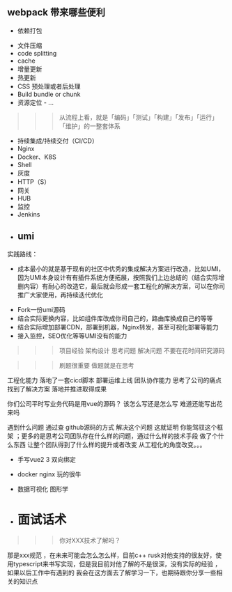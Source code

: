 ## webpack 带来哪些便利
+ 依赖打包
- 文件压缩 
- code splitting 
- cache 
- 增量更新 
- 热更新 
- CSS 预处理或者后处理 
- Build bundle or chunk 
- 资源定位 - ...

>>> 从流程上看，就是「编码」「测试」「构建」「发布」「运行」「维护」的一整套体系

- 持续集成/持续交付（CI/CD）
- Nginx 
- Docker、K8S 
- Shell 
- 灰度 
- HTTP（S） 
- 网关 
- HUB 
- 监控 
- Jenkins


+ ## umi

实践路线：
+ 成本最小的就是基于现有的社区中优秀的集成解决方案进行改造，比如UMI，因为UMI本身设计有有插件系统方便拓展，按照我们上边总结的（结合实际增删内容）有耐心的改造它，最后就会形成一套工程化的解决方案，可以在你司推广大家使用，再持续迭代优化
- Fork一份umi源码
- 结合实际更换内容，比如组件库改成你司自己的，路由库换成自己的等等
- 结合实际增加部署CDN，部署到机器，Nginx转发，甚至可视化部署等能力
- 接入监控，SEO优化等等UMI没有的能力

>>> 项目经验 架构设计 思考问题 解决问题 不要在花时间研究源码 

>>> 刷题很重要 做题就是在思考

工程化能力 落地了一套cicd脚本  部署运维上线 团队协作能力 思考了公司的痛点 找到了解决方案 落地并推进取得成果 

你们公司平时写业务代码是用vue的源码？ 该怎么写还是怎么写 难道还能写出花来吗

遇到什么问题 通过查 github源码的方式  解决这个问题 这就证明 你能驾驭这个框架 ；更多的是思考公司团队存在什么样的问题，通过什么样的技术手段 做了个什么东西 让整个团队得到了什么样的提升或者改变 从工程化的角度改变。。。

+ 手写vue2 3 双向绑定 

+ docker nginx 玩的很牛

+ 数据可视化 图形学

+ # 面试话术
>>> 你对XXX技术了解吗？

那是xxx规范 ，在未来可能会怎么怎么样，目前c++ rusk对他支持的很友好，使用typescript来书写实现，但是我目前对他了解的不是很深，没有实际的经验 ，如果以后工作中有遇到的 我会在这方面去了解学习一下，也期待跟你分享一些相关的知识点 
